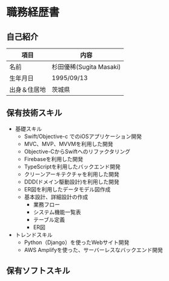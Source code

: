 # 職務経歴書

## 自己紹介

|  項目   |  内容 |
| ---- | ---- |
| 名前 | 杉田優稀(Sugita Masaki) |
| 生年月日 | 1995/09/13 |
| 出身＆住居地 | 茨城県 |

## 保有技術スキル

- 基礎スキル
    - Swift/Objective-c でのiOSアプリケーション開発
    - MVC、MVP、MVVMを利用した開発
    - Objective-CからSwiftへのリファクタリング
    - Firebaseを利用した開発
    - TypeScriptを利用したバックエンド開発
    - クリーンアーキテクチャを利用した開発
    - DDD(ドメイン駆動設計)を利用した開発
    - ER図を利用したデータモデル図作成
    - 基本設計、詳細設計の作成
        - 業務フロー
        - システム機能一覧表
        - テーブル定義
        - ER図
- トレンドスキル
    - Python（Django）を使ったWebサイト開発
    - AWS Amplifyを使った、サーバーレスなバックエンド開発

## 保有ソフトスキル